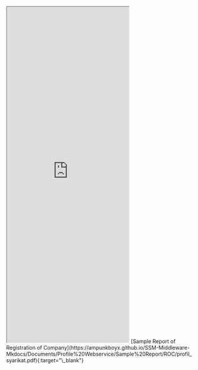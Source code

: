 <iframe type="application/x-google-chrome-pdf" original-url="https://www.ssm.com.my/Pages/Product/PDF/profil_perniagaan.pdf" src="https://ampunkboyx.github.io/SSM-Middleware-Mkdocs/Documents/Profile%20Webservice/Sample%20Report/ROC/ReportROC.html" background-color="#F0188E" javascript="allow" full-frame pdf-viewer-update-enabled width="65%" height="900"></iframe>
[Sample Report of Registration of Company](https://ampunkboyx.github.io/SSM-Middleware-Mkdocs/Documents/Profile%20Webservice/Sample%20Report/ROC/profil_syarikat.pdf){:target="\_blank"}
